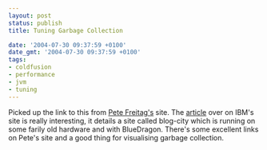 ```yaml
---
layout: post
status: publish
title: Tuning Garbage Collection

date: '2004-07-30 09:37:59 +0100'
date_gmt: '2004-07-30 09:37:59 +0100'
tags:
- coldfusion
- performance
- jvm
- tuning
---
```

Picked up the link to this from <a href="http://www.petefreitag.com">Pete Freitag's</a> site. The <a href="http://www-106.ibm.com/developerworks/java/library/j-perf06304/?ca=dgr-lnxw07BlogFix">article</a> over on IBM's site is really interesting, it details a site called blog-city which is running on some farily old hardware and with BlueDragon.
There's some excellent links on Pete's site and a good thing for visualising garbage collection.
